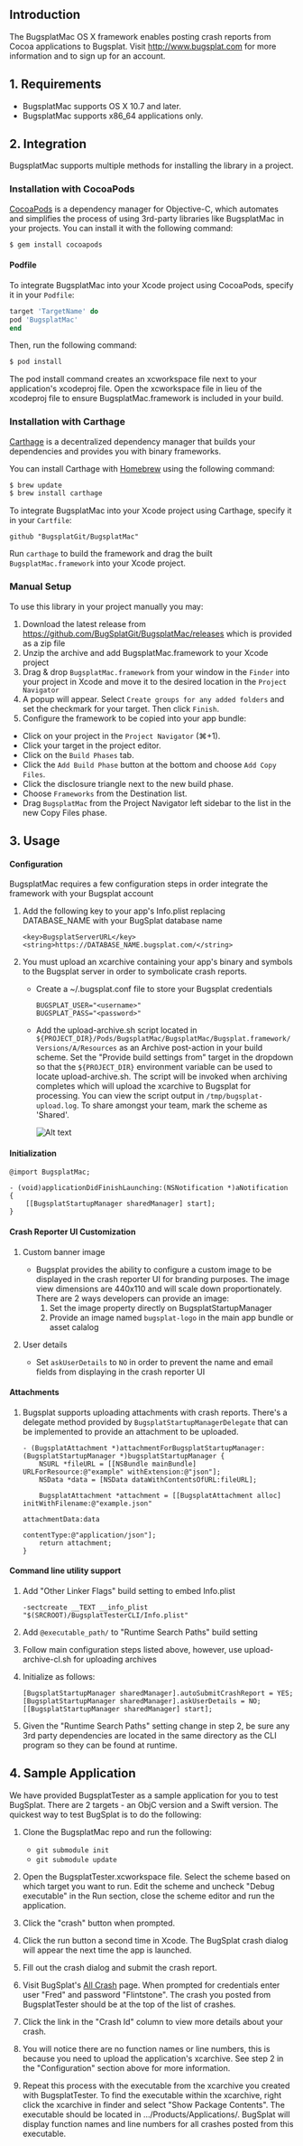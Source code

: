 ## Introduction

The BugsplatMac OS X framework enables posting crash reports from Cocoa applications to Bugsplat. Visit http://www.bugsplat.com for more information and to sign up for an account. 

## 1. Requirements

* BugsplatMac supports OS X 10.7 and later.
* BugsplatMac supports x86_64 applications only.

## 2. Integration

BugsplatMac supports multiple methods for installing the library in a project.

### Installation with CocoaPods

[CocoaPods](http://cocoapods.org) is a dependency manager for Objective-C, which automates and simplifies the process of using 3rd-party libraries like BugsplatMac in your projects. You can install it with the following command:

```bash
$ gem install cocoapods
```

#### Podfile

To integrate BugsplatMac into your Xcode project using CocoaPods, specify it in your `Podfile`:

```ruby
target 'TargetName' do
pod 'BugsplatMac'
end
```

Then, run the following command:

```bash
$ pod install
```

The pod install command creates an xcworkspace file next to your application's xcodeproj file. Open the xcworkspace file in lieu of the xcodeproj file to ensure BugsplatMac.framework is included in your build.

### Installation with Carthage

[Carthage](https://github.com/Carthage/Carthage) is a decentralized dependency manager that builds your dependencies and provides you with binary frameworks.

You can install Carthage with [Homebrew](http://brew.sh/) using the following command:

```bash
$ brew update
$ brew install carthage
```

To integrate BugsplatMac into your Xcode project using Carthage, specify it in your `Cartfile`:

```ogdl
github "BugsplatGit/BugsplatMac"
```

Run `carthage` to build the framework and drag the built `BugsplatMac.framework` into your Xcode project.

### Manual Setup

To use this library in your project manually you may:  

1. Download the latest release from https://github.com/BugSplatGit/BugsplatMac/releases which is provided as a zip file
2. Unzip the archive and add BugsplatMac.framework to your Xcode project
3. Drag & drop `BugsplatMac.framework` from your window in the `Finder` into your project in Xcode and move it to the desired location in the `Project Navigator`
4. A popup will appear. Select `Create groups for any added folders` and set the checkmark for your target. Then click `Finish`.
5. Configure the framework to be copied into your app bundle:
- Click on your project in the `Project Navigator` (⌘+1).
- Click your target in the project editor.
- Click on the `Build Phases` tab.
- Click the `Add Build Phase` button at the bottom and choose `Add Copy Files`.
- Click the disclosure triangle next to the new build phase.
- Choose `Frameworks` from the Destination list.
- Drag `BugsplatMac` from the Project Navigator left sidebar to the list in the new Copy Files phase.

## 3. Usage

#### Configuration

BugsplatMac requires a few configuration steps in order integrate the framework with your Bugsplat account

1. Add the following key to your app's Info.plist replacing DATABASE_NAME with your BugSplat database name

    ```
    <key>BugsplatServerURL</key>
    <string>https://DATABASE_NAME.bugsplat.com/</string>
    ```

2. You must upload an xcarchive containing your app's binary and symbols to the Bugsplat server in order to symbolicate crash reports.  
    - Create a ~/.bugsplat.conf file to store your Bugsplat credentials

        ```
        BUGSPLAT_USER="<username>"
        BUGSPLAT_PASS="<password>"
        ```    
    - Add the upload-archive.sh script located in `${PROJECT_DIR}/Pods/BugsplatMac/BugsplatMac/Bugsplat.framework/Versions/A/Resources` as an Archive post-action in your build scheme. Set the "Provide build settings from" target in the dropdown so that the `${PROJECT_DIR}` environment variable can be used to locate upload-archive.sh. The script will be invoked when archiving completes which will upload the xcarchive to Bugsplat for processing. You can view the script output in `/tmp/bugsplat-upload.log`.  To share amongst your team, mark the scheme as 'Shared'.

        ![Alt text](/BugsplatTester/post-archive-script.png?raw=true)

#### Initialization
```objc
@import BugsplatMac;
```
```objc
- (void)applicationDidFinishLaunching:(NSNotification *)aNotification
{
    [[BugsplatStartupManager sharedManager] start];
}
```
#### Crash Reporter UI Customization
1. Custom banner image
	- Bugsplat provides the ability to configure a custom image to be displayed in the crash reporter UI for branding purposes.  The image view dimensions are 440x110 and will scale down proportionately. There are 2 ways developers can provide an image:
		1. Set the image property directly on BugsplatStartupManager 
		2. Provide an image named `bugsplat-logo` in the main app bundle or asset calalog

2. User details
	- Set `askUserDetails` to `NO` in order to prevent the name and email fields from displaying in the crash reporter UI 

#### Attachments
1. Bugsplat supports uploading attachments with crash reports. There's a delegate method provided by `BugsplatStartupManagerDelegate` that can be implemented to provide an attachment to be uploaded.

	```objc
	- (BugsplatAttachment *)attachmentForBugsplatStartupManager:(BugsplatStartupManager *)bugsplatStartupManager {
	    NSURL *fileURL = [[NSBundle mainBundle] URLForResource:@"example" withExtension:@"json"];
	    NSData *data = [NSData dataWithContentsOfURL:fileURL];
	    
	    BugsplatAttachment *attachment = [[BugsplatAttachment alloc] initWithFilename:@"example.json"
	                                                                   attachmentData:data
	                                                                      contentType:@"application/json"];
	    return attachment;
	}
	```	

#### Command line utility support
1. Add "Other Linker Flags" build setting to embed Info.plist

	```
	-sectcreate __TEXT __info_plist "$(SRCROOT)/BugsplatTesterCLI/Info.plist"
	```

2. Add `@executable_path/` to "Runtime Search Paths" build setting
3. Follow main configuration steps listed above, however, use upload-archive-cl.sh for uploading archives
4. Initialize as follows:

	```objc
	[BugsplatStartupManager sharedManager].autoSubmitCrashReport = YES;
	[BugsplatStartupManager sharedManager].askUserDetails = NO;
	[[BugsplatStartupManager sharedManager] start];
	```
5. Given the "Runtime Search Paths" setting change in step 2, be sure any 3rd party dependencies are located in the same directory as the CLI program so they can be found at runtime.
	
## 4. Sample Application

We have provided BugsplatTester as a sample application for you to test BugSplat. There are 2 targets - an ObjC version and a Swift version. The quickest way to test BugSplat is to do the following:

1. Clone the BugsplatMac repo and run the following: 
	- `git submodule init`
	- `git submodule update`

1. Open the BugsplatTester.xcworkspace file. Select the scheme based on which target you want to run.  Edit the scheme and uncheck "Debug executable" in the Run section, close the scheme editor and run the application.

2. Click the "crash" button when prompted.

3. Click the run button a second time in Xcode. The BugSplat crash dialog will appear the next time the app is launched.

4. Fill out the crash dialog and submit the crash report.

5. Visit BugSplat's [All Crash](https://app.bugsplat.com/allcrash/) page. When prompted for credentials enter user "Fred" and password "Flintstone". The crash you posted from BugsplatTester should be at the top of the list of crashes.

6. Click the link in the "Crash Id" column to view more details about your crash.

7. You will notice there are no function names or line numbers, this is because you need to upload the application's xcarchive. See step 2 in the "Configuration" section above for more information.

8. Repeat this process with the executable from the xcarchive you created with BugsplatTester. To find the executable within the xcarchive, right click the xcarchive in finder and select "Show Package Contents". The executable should be located in .../Products/Applications/. BugSplat will display function names and line numbers for all crashes posted from this executable.